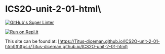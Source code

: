 # ICS2O-unit-2-01-html\

[![GitHub's Super Linter](https://github.com/Titus-diceman/ICS2O-unit-2-01-html/workflows/GitHub's%20Super%20Linter/badge.svg)](https://github.com/Titus-diceman/ICS2O-unit-2-01-html/actions)

[![Run on Repl.it](https://repl.it/badge/github/Titus-diceman/ICS2O-unit-2-01-html)](https://repl.it/github/Titus-diceman/ICS2O-unit-2-01-html)

This site can be found at: [https://Titus-diceman.github.io/ICS2O-unit-2-01-html](https://Titus-diceman.github.io/ICS2O-unit-2-01-html)
